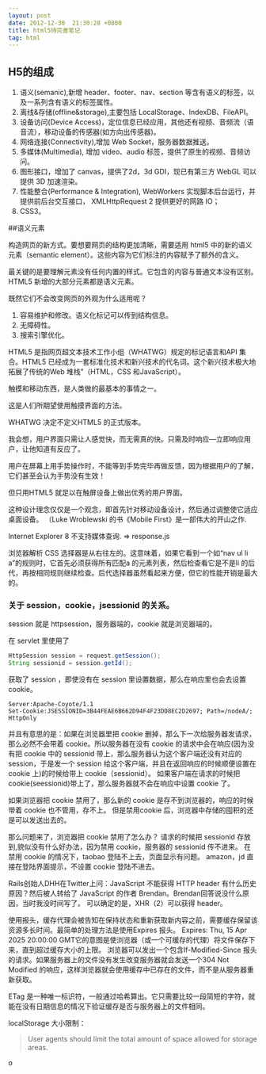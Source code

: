 ```yaml
---
layout: post
date: 2012-12-30  21:30:28 +0800
title: html5待完善笔记
tag: html
---
```



## H5的组成


1. 语义(semanic),新增 header、footer、nav、section 等含有语义的标签，以及一系列含有语义的标签属性。
2. 离线&存储(offline&storage),主要包括 LocalStorage、IndexDB、FileAPI。
3. 设备访问(Device Access)，定位信息已经应用，其他还有视频、音频流（语音流），移动设备的传感器(如方向出传感器)。
4. 网络连接(Connectivity),增加 Web Socket，服务器数据推送。
5. 多媒体(Multimedia), 增加 video、audio 标签，提供了原生的视频、音频访问。
6. 图形接口，增加了 canvas，提供了2d，3d GDI，现已有第三方 WebGL 可以提供 3D 加速渲染。
7. 性能整合(Performance & Integration), WebWorkers 实现脚本后台运行，并提供前后台交互接口， XMLHttpRequest 2 提供更好的网路 IO；
8. CSS3。

##语义元素

构造网页的新方式。要想要网页的结构更加清晰，需要适用 html5 中的新的语义元素（semantic element）。这些内容为它们标注的内容赋予了额外的含义。

最关键的是要理解<time>元素没有任何内置的样式。它包含的内容与普通文本没有区别。HTML5 新增的大部分元素都是语义元素。

既然它们不会改变网页的外观为什么适用呢？

1. 容易维护和修改。语义化标记可以传到结构信息。
2. 无障碍性。
3. 搜索引擎优化。


HTML5 是指网页超文本技术工作小组（WHATWG）规定的标记语言和API 集合。HTML5 已经成为一套标准化技术和新兴技术的代名词。这个新兴技术极大地拓展了传统的Web 堆栈”（HTML，CSS 和JavaScript）。

触摸和移动东西，是人类做的最基本的事情之一。

这是人们所期望使用触摸界面的方法。

WHATWG 决定不定义HTML5 的正式版本。

我会想，用户界面只需让人感觉快，而无需真的快。只需及时响应—立即响应用户，让他知道有反应了。

用户在屏幕上用手势操作时，不能等到手势完毕再做反馈，因为根据用户的了解，它们甚至会认为手势没有生效！

但只用HTML5 就足以在触屏设备上做出优秀的用户界面。


这种设计理念仅仅是一个观念，即首先针对移动设备设计，然后通过调整使它适应桌面设备。
（Luke Wroblewski 的书《Mobile First》是一部伟大的开山之作.

Internet Explorer 8 不支持媒体查询. => response.js

浏览器解析 CSS 选择器是从右往左的。这意味着，如果它看到一个如“nav ul li a”的规则时，它首先必须获得所有匹配a 的元素列表，然后检查看它是不是li 的后代，再按相同规则继续检查。后代选择器虽然看起来方便，但它的性能开销是最大的。


### 关于 session，cookie，jsessionid 的关系。
session 就是 httpsession，服务器端的，cookie 就是浏览器端的。

在 servlet 里使用了 		

```java
HttpSession session = request.getSession();
String sessionid = session.getId();
```

获取了 session ，即使没有在 session 里设置数据，那么在响应里也会去设置 cookie。
```
Server:Apache-Coyote/1.1
Set-Cookie:JSESSIONID=3B44FEAE6B662D94F4F23DD8EC2D2697; Path=/nodeA/; HttpOnly
```

并且有意思的是：如果在浏览器里把 cookie 删掉，那么下一次给服务器发请求，那么必然不会带着 cookie。所以服务器在没有 cookie 的请求中会在响应(因为没有把 cookie 中的 sessionid 带上，那么服务器认为这个客户端还没有对应的 session，于是发一个 session 给这个客户端，并且在返回响应的时候顺便设置在 cookie 上)的时候给带上 cookie（sessionid）。
如果客户端在请求的时候把 cookie(seessionid)带上了，那么服务器就不会在响应中设置 cookie 了。

如果浏览器把 cookie 禁用了，那么新的 cookie 是存不到浏览器的，响应的时候带着 cookie 也不管用，存不上。  但是禁用cookie 后，浏览器中存储的囤积的还是可以发送出去的。 

那么问题来了，浏览器把 cookie 禁用了怎么办？ 请求的时候把 sessionid 存放到,貌似没有什么好办法，因为禁用 cookie，服务器的 sessionid 传不进来。
在禁用 cookie 的情况下，taobao 登陆不上去，页面显示有问题。 amazon，jd 直接在登陆界面提示，不设置 cookie 登陆不进去。

Rails创始人DHH在Twitter上问：JavaScript 不能获得 HTTP header 有什么历史原因？然后被人转给了 JavaScript 的作者 Brendan。Brendan回答说没什么原因，当时我没时间写了。
可以确定的是，XHR（2）可以获得 header。


使用报头，缓存代理会被告知在保持状态和重新获取新内容之前，需要缓存保留该资源多长时间。最简单的处理方法是使用Expires 报头。
Expires: Thu, 15 Apr 2025 20:00:00 GMT它的意图是使浏览器（或一个可缓存的代理）将文件保存下来，直到超过缓存大小的上限。
浏览器可以发出一个包含If-Modified-Since 报头的请求。如果服务器上的文件没有发生改变服务器就会发送一个304 Not Modified 的响应，这样浏览器就会使用缓存中已存在的文件，而不是从服务器重新获取。

ETag 是一种唯一标识符，一般通过哈希算出。它只需要比较一段简短的字符，就能在没有日期信息的情况下验证缓存是否与服务器上的文件相同。

localStorage 大小限制：

> User agents should limit the total amount of space allowed for storage areas.











o
